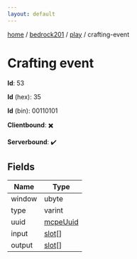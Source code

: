 ```yaml
---
layout: default
---
```


[home](/)  /  [bedrock201](/protocol/bedrock201)  /  [play](/protocol/bedrock201/play)  /  crafting-event

# Crafting event

**Id**: 53

**Id** (hex): 35

**Id** (bin): 00110101

**Clientbound**: ✖️

**Serverbound**: ✔️

## Fields

Name | Type
---|---
window | ubyte
type | varint
uuid | [mcpeUuid](/protocol/bedrock201/types/mcpe-uuid)
input | [slot](/protocol/bedrock201/types/slot)[]
output | [slot](/protocol/bedrock201/types/slot)[]

